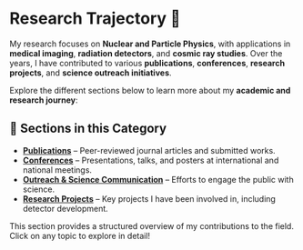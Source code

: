 # Research Trajectory 🚀  

My research focuses on **Nuclear and Particle Physics**, with applications in **medical imaging**, **radiation detectors**, and **cosmic ray studies**. Over the years, I have contributed to various **publications**, **conferences**, **research projects**, and **science outreach initiatives**.  

Explore the different sections below to learn more about my **academic and research journey**:

## 🔹 **Sections in this Category**  

- **[Publications](publications.md)** – Peer-reviewed journal articles and submitted works.  
- **[Conferences](conferences.md)** – Presentations, talks, and posters at international and national meetings.  
- **[Outreach & Science Communication](outreach.md)** – Efforts to engage the public with science.  
- **[Research Projects](projects.md)** – Key projects I have been involved in, including detector development.  

This section provides a structured overview of my contributions to the field.  
Click on any topic to explore in detail!  
